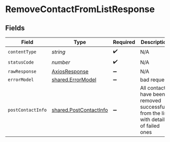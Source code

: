# RemoveContactFromListResponse


## Fields

| Field                                                                                 | Type                                                                                  | Required                                                                              | Description                                                                           |
| ------------------------------------------------------------------------------------- | ------------------------------------------------------------------------------------- | ------------------------------------------------------------------------------------- | ------------------------------------------------------------------------------------- |
| `contentType`                                                                         | *string*                                                                              | :heavy_check_mark:                                                                    | N/A                                                                                   |
| `statusCode`                                                                          | *number*                                                                              | :heavy_check_mark:                                                                    | N/A                                                                                   |
| `rawResponse`                                                                         | [AxiosResponse](https://axios-http.com/docs/res_schema)                               | :heavy_minus_sign:                                                                    | N/A                                                                                   |
| `errorModel`                                                                          | [shared.ErrorModel](../../models/shared/errormodel.md)                                | :heavy_minus_sign:                                                                    | bad request                                                                           |
| `postContactInfo`                                                                     | [shared.PostContactInfo](../../models/shared/postcontactinfo.md)                      | :heavy_minus_sign:                                                                    | All contacts have been removed successfully from the list with details of failed ones |